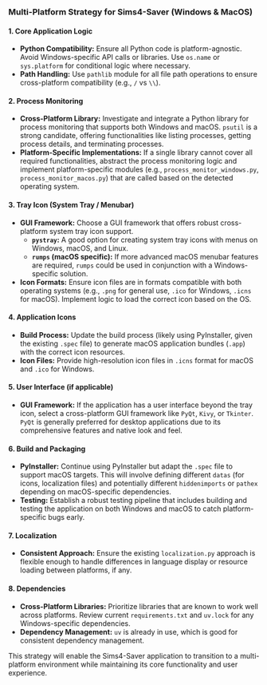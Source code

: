 ### Multi-Platform Strategy for Sims4-Saver (Windows & MacOS)

#### 1. Core Application Logic

*   **Python Compatibility:** Ensure all Python code is platform-agnostic. Avoid Windows-specific API calls or libraries. Use `os.name` or `sys.platform` for conditional logic where necessary.
*   **Path Handling:** Use `pathlib` module for all file path operations to ensure cross-platform compatibility (e.g., `/` vs `\\`).

#### 2. Process Monitoring

*   **Cross-Platform Library:** Investigate and integrate a Python library for process monitoring that supports both Windows and macOS. `psutil` is a strong candidate, offering functionalities like listing processes, getting process details, and terminating processes.
*   **Platform-Specific Implementations:** If a single library cannot cover all required functionalities, abstract the process monitoring logic and implement platform-specific modules (e.g., `process_monitor_windows.py`, `process_monitor_macos.py`) that are called based on the detected operating system.

#### 3. Tray Icon (System Tray / Menubar)

*   **GUI Framework:** Choose a GUI framework that offers robust cross-platform system tray icon support.
    *   **`pystray`:** A good option for creating system tray icons with menus on Windows, macOS, and Linux.
    *   **`rumps` (macOS specific):** If more advanced macOS menubar features are required, `rumps` could be used in conjunction with a Windows-specific solution.
*   **Icon Formats:** Ensure icon files are in formats compatible with both operating systems (e.g., `.png` for general use, `.ico` for Windows, `.icns` for macOS). Implement logic to load the correct icon based on the OS.

#### 4. Application Icons

*   **Build Process:** Update the build process (likely using PyInstaller, given the existing `.spec` file) to generate macOS application bundles (`.app`) with the correct icon resources.
*   **Icon Files:** Provide high-resolution icon files in `.icns` format for macOS and `.ico` for Windows.

#### 5. User Interface (if applicable)

*   **GUI Framework:** If the application has a user interface beyond the tray icon, select a cross-platform GUI framework like `PyQt`, `Kivy`, or `Tkinter`. `PyQt` is generally preferred for desktop applications due to its comprehensive features and native look and feel.

#### 6. Build and Packaging

*   **PyInstaller:** Continue using PyInstaller but adapt the `.spec` file to support macOS targets. This will involve defining different `datas` (for icons, localization files) and potentially different `hiddenimports` or `pathex` depending on macOS-specific dependencies.
*   **Testing:** Establish a robust testing pipeline that includes building and testing the application on both Windows and macOS to catch platform-specific bugs early.

#### 7. Localization

*   **Consistent Approach:** Ensure the existing `localization.py` approach is flexible enough to handle differences in language display or resource loading between platforms, if any.

#### 8. Dependencies

*   **Cross-Platform Libraries:** Prioritize libraries that are known to work well across platforms. Review current `requirements.txt` and `uv.lock` for any Windows-specific dependencies.
*   **Dependency Management:** `uv` is already in use, which is good for consistent dependency management.

This strategy will enable the Sims4-Saver application to transition to a multi-platform environment while maintaining its core functionality and user experience.
